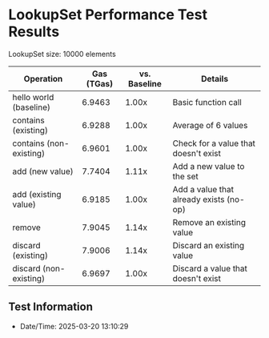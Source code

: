 # LookupSet Performance Test Results

LookupSet size: 10000 elements

| Operation | Gas (TGas) | vs. Baseline | Details |
|-----------|------------|--------------|----------|
| hello world (baseline) | 6.9463 | 1.00x | Basic function call |
| contains (existing) | 6.9288 | 1.00x | Average of 6 values |
| contains (non-existing) | 6.9601 | 1.00x | Check for a value that doesn't exist |
| add (new value) | 7.7404 | 1.11x | Add a new value to the set |
| add (existing value) | 6.9185 | 1.00x | Add a value that already exists (no-op) |
| remove | 7.9045 | 1.14x | Remove an existing value |
| discard (existing) | 7.9006 | 1.14x | Discard an existing value |
| discard (non-existing) | 6.9697 | 1.00x | Discard a value that doesn't exist |


## Test Information

- Date/Time: 2025-03-20 13:10:29
